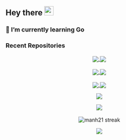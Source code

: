 

<!--
**ariefmahendra/ariefmahendra** is a ✨ _special_ ✨ repository because its `README.md` (this file) appears on your GitHub profile.

### Hi there 👋
Here are some ideas to get you started:

- 🔭 I’m currently working on ...
- 🌱 I’m currently learning ...
- 👯 I’m looking to collaborate on ...
- 🤔 I’m looking for help with ...
- 💬 Ask me about ...
- 📫 How to reach me: ...
- 😄 Pronouns: ...
- ⚡ Fun fact: ...
-->

## Hey there <img src="https://media.giphy.com/media/hvRJCLFzcasrR4ia7z/giphy.gif" width="25px">

### 🌱 I’m currently learning Go

### Recent Repositories
<div align=center>
<a href="https://github.com/ariefmahendra/booking_room_app">
  <img align="center" src="https://github-readme-stats.vercel.app/api/pin/?username=ariefmahendra&repo=booking_room_app&theme=tokyonight" />
</a>
<a href="https://github.com/ariefmahendra/todolist">
  <img align="center" src="https://github-readme-stats.vercel.app/api/pin/?username=ariefmahendra&repo=todolist&theme=tokyonight" />
</a>
</div>

</br>

<div align=center>
<a href="https://github.com/ariefmahendra/enigma-laundry">
  <img align="center" src="https://github-readme-stats.vercel.app/api/pin/?username=ariefmahendra&repo=enigma-laundry&theme=tokyonight" />
</a>
<a href="https://portfolio-arief.vercel.app">
  <img align="center" src="https://github-readme-stats.vercel.app/api/pin/?username=ariefmahendra&repo=portfolio-arief&theme=tokyonight" />
</a>
</div>

</br>

<div align=center>
<a href="https://github.com/ariefmahendra/opencore-0.9.7-thinkpad-x270-monterey">
  <img align="center" src="https://github-readme-stats.vercel.app/api/pin/?username=ariefmahendra&repo=opencore-0.9.7-thinkpad-x270-monterey&theme=tokyonight" />
</a>
<a href="https://github.com/ariefmahendra/opencore-0.9.7-Thinkpad-X270-Ventura.git">
  <img align="center" src="https://github-readme-stats.vercel.app/api/pin/?username=ariefmahendra&repo=opencore-0.9.7-Thinkpad-X270-Ventura&theme=tokyonight" />
</a>
</div>



<p align="center"><img src="https://user-images.githubusercontent.com/73097560/115834477-dbab4500-a447-11eb-908a-139a6edaec5c.gif"></p>
<div align="center">
  <img  align="center"  src="https://github-readme-stats.vercel.app/api?username=ariefmahendra&theme=tokyonight&show_icons=true&count_private=true&hide_border=true" />
  <br></br>
  <img  title="🔥 Get streak stats for your profile at git.io/streak-stats" alt="manh21 streak" src="https://github-readme-streak-stats.herokuapp.com?user=ariefmahendra&theme=tokyonight&hide_border=true" />
</div>
<p  align="center"><img src="https://user-images.githubusercontent.com/73097560/115834477-dbab4500-a447-11eb-908a-139a6edaec5c.gif"></p> 
